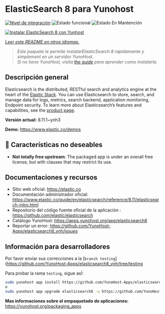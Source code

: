 <!--
Este archivo README esta generado automaticamente<https://github.com/YunoHost/apps/tree/master/tools/readme_generator>
No se debe editar a mano.
-->

# ElasticSearch 8 para Yunohost

[![Nivel de integración](https://dash.yunohost.org/integration/elasticsearch8.svg)](https://ci-apps.yunohost.org/ci/apps/elasticsearch8/) ![Estado funcional](https://ci-apps.yunohost.org/ci/badges/elasticsearch8.status.svg) ![Estado En Mantención](https://ci-apps.yunohost.org/ci/badges/elasticsearch8.maintain.svg)

[![Instalar ElasticSearch 8 con Yunhost](https://install-app.yunohost.org/install-with-yunohost.svg)](https://install-app.yunohost.org/?app=elasticsearch8)

*[Leer este README en otros idiomas.](./ALL_README.md)*

> *Este paquete le permite instalarElasticSearch 8 rapidamente y simplement en un servidor YunoHost.*  
> *Si no tiene YunoHost, visita [the guide](https://yunohost.org/install) para aprender como instalarla.*

## Descripción general

Elasticsearch is the distributed, RESTful search and analytics engine at the heart of the [Elastic Stack](https://www.elastic.co/products). You can use Elasticsearch to store, search, and manage data for logs, metrics, search backend, application monitoring, Endpoint security.
To learn more about Elasticsearch’s features and capabilities, see the [product page](https://www.elastic.co/products/elasticsearch).


**Versión actual:** 8.11.1~ynh3

**Demo:** <https://www.elastic.co/demos>
## :red_circle: Características no deseables

- **Not totally free upstream**: The packaged app is under an overall free license, but with clauses that may restrict its use.

## Documentaciones y recursos

- Sitio web oficial: <https://elastic.co>
- Documentación administrador oficial: <https://www.elastic.co/guide/en/elasticsearch/reference/8.11/elasticsearch-intro.html>
- Repositorio del código fuente oficial de la aplicación : <https://github.com/elastic/elasticsearch>
- Catálogo YunoHost: <https://apps.yunohost.org/app/elasticsearch8>
- Reportar un error: <https://github.com/YunoHost-Apps/elasticsearch8_ynh/issues>

## Información para desarrolladores

Por favor enviar sus correcciones a la [`branch testing`](https://github.com/YunoHost-Apps/elasticsearch8_ynh/tree/testing

Para probar la rama `testing`, sigue asÍ:

```bash
sudo yunohost app install https://github.com/YunoHost-Apps/elasticsearch8_ynh/tree/testing --debug
o
sudo yunohost app upgrade elasticsearch8 -u https://github.com/YunoHost-Apps/elasticsearch8_ynh/tree/testing --debug
```

**Mas informaciones sobre el empaquetado de aplicaciones:** <https://yunohost.org/packaging_apps>
